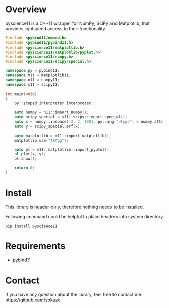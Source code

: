 # Overview
pyscience11 is a C++11 wrapper for NumPy, SciPy and Matplotlib, that provides lightspeed access to their functionality.

```cpp
#include <pybind11/embed.h>
#include <pybind11/pybind11.h>
#include <pyscience11/matplotlib.h>
#include <pyscience11/matplotlib/pyplot.h>
#include <pyscience11/numpy.h>
#include <pyscience11/scipy/special.h>

namespace py = pybind11;
namespace m11 = matplotlib11;
namespace n11 = numpy11;
namespace s11 = scipy11;

int main(void)
{
    py::scoped_interpreter interpreter;

    auto numpy = n11::import_numpy();
    auto scipy_special = s11::scipy::import_special();
    auto x = numpy.linspace(-2, 2, 1001, py::arg("dtype") = numpy.attr("float32"));
    auto y = scipy_special.erf(x);

    auto matplotlib = m11::import_matplotlib();
    matplotlib.use("TkAgg");

    auto pl = m11::matplotlib::import_pyplot();
    pl.plot(x, y);
    pl.show();

    return 0;
}
```

# Install
This library is header-only, therefore nothing needs to be installed.

Following command could be helpful to place headers into system directory.
```shell
pip install pyscience11
```

# Requirements
- [pybind11](https://github.com/pybind/pybind11)

# Contact
If you have any question about the library, feel free to contact me: https://github.com/yokaze
